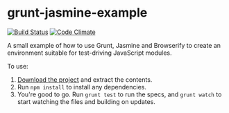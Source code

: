 # grunt-jasmine-example
[![Build Status](https://travis-ci.org/jbrunton/grunt-jasmine-example.png)](https://travis-ci.org/jbrunton/grunt-jasmine-example)
[![Code Climate](https://codeclimate.com/github/jbrunton/grunt-jasmine-example.png)](https://codeclimate.com/github/jbrunton/grunt-jasmine-example)

A small example of how to use Grunt, Jasmine and Browserify to create an environment suitable for test-driving JavaScript modules.

To use:

1. [Download the project](https://github.com/jbrunton/grunt-jasmine-example/archive/master.zip) and extract the contents.
2. Run ```npm install``` to install any dependencies.
3. You're good to go.  Run ```grunt test``` to run the specs, and ```grunt watch``` to start watching the files and building on updates.
